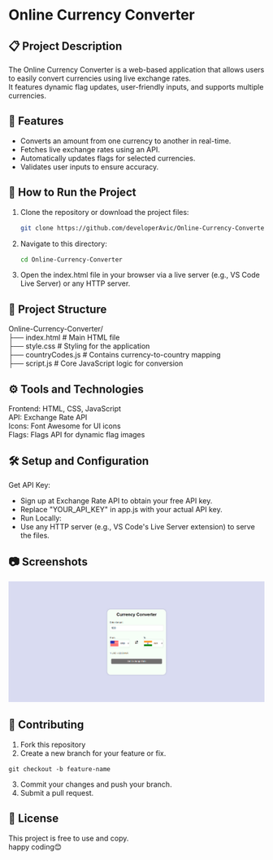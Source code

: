 # Online Currency Converter

## 📋 Project Description

The Online Currency Converter is a web-based application that allows users to easily convert currencies using live exchange rates.<br> It features dynamic flag updates, user-friendly inputs, and supports multiple currencies.

## 🌟 Features

- Converts an amount from one currency to another in real-time.
- Fetches live exchange rates using an API.
- Automatically updates flags for selected currencies.
- Validates user inputs to ensure accuracy.

## 🚀 How to Run the Project

1. Clone the repository or download the project files:
   ```bash
   git clone https://github.com/developerAvic/Online-Currency-Converter.git
   ```
2. Navigate to this directory:
   ```bash
   cd Online-Currency-Converter
   ```
3. Open the index.html file in your browser via a live server (e.g., VS Code Live Server) or any HTTP server.

## 📁 Project Structure
   Online-Currency-Converter/<br>
    ├── index.html # Main HTML file<br>
    ├── style.css # Styling for the application<br>
    ├── countryCodes.js # Contains currency-to-country mapping<br>
    ├── script.js # Core JavaScript logic for conversion<br>

## ⚙️ Tools and Technologies
   Frontend: HTML, CSS, JavaScript<br>
   API: Exchange Rate API<br>
   Icons: Font Awesome for UI icons<br>
   Flags: Flags API for dynamic flag images<br>

## 🛠️ Setup and Configuration
   Get API Key:

   - Sign up at Exchange Rate API to obtain your free API key.
   - Replace "YOUR_API_KEY" in app.js with your actual API key.
   - Run Locally:
   - Use any HTTP server (e.g., VS Code's Live Server extension) to serve the files.

## 📷 Screenshots
   ![could not load image 😥](https://github.com/developerAvic/Online-Currency-Converter/blob/a16c57b9c768e1a0758dc7a173cf710595732a40/assets/Screenshot.png)
   
## 🤝 Contributing
1. Fork this repository
2. Create a new branch for your feature or fix.

```
git checkout -b feature-name
```
    
3. Commit your changes and push your branch.
4. Submit a pull request.


## 📜 License
 This project is free to use and copy.<br>
    happy coding😊
    
